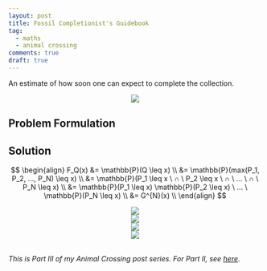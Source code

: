 ```yaml
---
layout: post
title: Fossil Completionist's Guidebook
tag:
  - maths
  - animal crossing
comments: true
draft: true
---
```


An estimate of how soon one can expect to complete the collection.

<div align="center">
  <img src="https://shawenyao.github.io/Photos/Animal Crossing/006.jpg" />
</div>

## Problem Formulation

## Solution

$$
\begin{align}
F_Q(x) 
&= \mathbb{P}(Q \leq x) \\
&= \mathbb{P}(max(P_1, P_2, ..., P_N) \leq x) \\
&= \mathbb{P}(P_1 \leq x \ ∩ \ P_2 \leq x \ ∩ \ ... \ ∩ \ P_N \leq x) \\
&= \mathbb{P}(P_1 \leq x) \mathbb{P}(P_2 \leq x) \ ... \ \mathbb{P}(P_N \leq x) \\
&= G^{N}(x) \\
\end{align}
$$


<div align="center">
  <img src="https://shawenyao.github.io/R/output/animal_crossing/fossils_collector_1.png" />
</div>

<div align="center">
  <img src="https://shawenyao.github.io/R/output/animal_crossing/fossils_collector_2.png" />
</div>

<div align="center">
  <img src="https://shawenyao.github.io/R/output/animal_crossing/fossils_collector_3.png" />
</div>

<div align="center">
  <img src="https://shawenyao.github.io/R/output/animal_crossing/fossils_collector_4.png" />
</div>

<br>

_This is Part III of my Animal Crossing post series. For Part II, see [here](/Modern-Portfolio-Theory-a-Case-Study-on-Turnips/)_.
